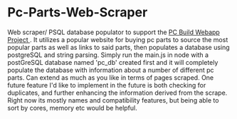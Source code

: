 <h1> Pc-Parts-Web-Scraper </h1>

Web scraper/ PSQL database populator to support the <a href="https://github.com/marcusloy77/PC-Builder">PC Build Webapp Project </a>. It utilizes a popular website for buying pc parts to source the most popular parts as well as links to said parts, then populates a database using postgreSQL and string parsing. Simply run the main.js in node with a postGreSQL database named 'pc_db' created first and it will completely populate the database with information about a number of different pc parts. Can extend as much as you like in terms of pages scraped.
One future feature I'd like to implement in the future is both checking for duplicates, and further enhancing the information derived from the scrape. Right now its mostly names and compatibility features, but being able to sort by cores, memory etc would be helpful.

